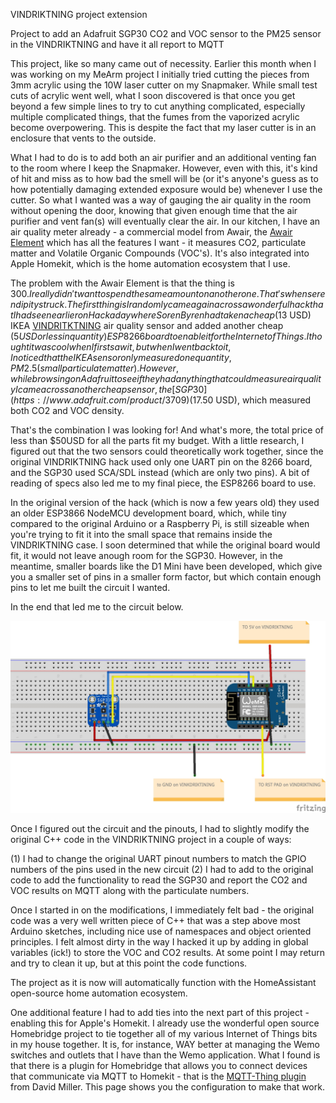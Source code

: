VINDRIKTNING project extension

Project to add an Adafruit SGP30 CO2 and VOC sensor to the PM25 sensor in the VINDRIKTNING and have it all report to MQTT

This project, like so many came out of necessity.  Earlier this month when I was working on my MeArm project I initially tried cutting the pieces from 3mm acrylic using the 10W laser cutter on my Snapmaker.  While small test cuts of acrylic went well, what I soon discovered is that once you get beyond a few simple lines to try to cut anything complicated, especially multiple complicated things, that the fumes from the vaporized acrylic become overpowering.  This is despite the fact that my laser cutter is in an enclosure that vents to the outside.

What I had to do is to add both an air purifier and an additional venting fan to the room where I keep the Snapmaker.  However, even with this, it's kind of hit and miss as to how bad the smell will be (or it's anyone's guess as to how potentially damaging extended exposure would be) whenever I use the cutter.  So what I wanted was a way of gauging the air quality in the room without opening the door, knowing that given enough time that the air purifier and vent fan(s) will eventually clear the air.   In our kitchen, I have an air quality meter already - a commercial model from Awair, the [Awair Element](https://www.getawair.com/products/element) which has all the features I want - it measures CO2, particulate matter and Volatile Organic Compounds (VOC's).  It's also integrated into Apple Homekit, which is the home automation ecosystem that I use.

The problem with the Awair Element is that the thing is $300.  I really didn't want to spend the same amount on another one.  That's when serendipity struck.  The first thing is I randomly came again across a wonderful hack that I had seen earlier on Hackaday where Soren Byren had taken a cheap ($13 USD) IKEA [VINDRITKTNING](https://www.ikea.com/us/en/p/vindriktning-air-quality-sensor-60515911/) air quality sensor and added another cheap ($5 USD or less in quantity) ESP8266 board to enable it for the Internet of Things. I thought it was cool when I first saw it, but when I went back to it, I noticed that the IKEA sensor only measured one quantity, PM2.5 (small particulate matter). However, while browsing on Adafruit to see if they had anything that could measure air quality I came across another cheap sensor, the [SGP30](https://www.adafruit.com/product/3709) ($17.50 USD), which measured both CO2 and VOC density.

That's the combination I was looking for!  And what's more, the total price of less than $50USD for all the parts fit my budget.  With a little research, I figured out that the two sensors could theoretically work together, since the original VINDRIKTNING hack used only one UART pin on the 8266 board, and the SGP30 used SCA/SDL instead (which are only two pins).  A bit of reading of specs also led me to my final piece, the ESP8266 board to use.  

In the original version of the hack (which is now a few years old) they used an older ESP3866 NodeMCU development board, which, while tiny compared to the original Arduino or a Raspberry Pi, is still sizeable when you're trying to fit it into the small space that remains inside the VINDRIKTNING case. I soon determined that while the original board would fit, it would not leave anough room for the SGP30.  However, in the meantime, smaller boards like the D1 Mini have been developed, which give you a smaller set of pins in a smaller form factor, but which contain enough pins to let me built the circuit I wanted.  

In the end that led me to the circuit below.  

![ESP3866 with SGP30](VINDRIKTINING_bb.jpg)

Once I figured out the circuit and the pinouts, I had to slightly modify the original C++ code in the VINDRIKTNING project in a couple of ways:

(1) I had to change the original UART pinout numbers to match the GPIO numbers of the pins used in the new circuit
(2) I had to add to the original code to add the functionality to read the SGP30 and report the CO2 and VOC results on MQTT along with the particulate numbers.

Once I started in on the modifications, I immediately felt bad - the original code was a very well written piece of C++ that was a step above most Arduino sketches, including nice use of namespaces and object oriented principles.  I felt almost dirty in the way I hacked it up by adding in global variables (ick!) to store the VOC and CO2 results.  At some point I may return and try to clean it up, but at this point the code functions.

The project as it is now will automatically function with the HomeAssistant open-source home automation ecosystem.

One additional feature I had to add ties into the next part of this project - enabling this for Apple's Homekit.  I already use the wonderful open source Homebridge project to tie together all of my various Internet of Things bits in my house together.  It is, for instance, WAY better at managing the Wemo switches and outlets that I have than the Wemo application.  What I found is that there is a plugin for Homebridge that allows you to connect devices that communicate via MQTT to Homekit - that is the [MQTT-Thing plugin](https://github.com/arachnetech/homebridge-mqttthing) from David Miller.  This page shows you the configuration to make that work.
